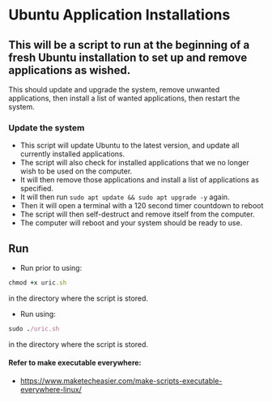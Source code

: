 # Ubuntu Application Installations
## This will be a script to run at the beginning of a fresh Ubuntu installation to set up and remove applications as wished.

This should update and upgrade the system, remove unwanted applications, then install a list of wanted applications, then restart the system.

### Update the system

* This script will update Ubuntu to the latest version, and update all currently installed applications.
* The script will also check for installed applications that we no longer wish to be used on the computer.
* It will then remove those applications and install a list of applications as specified.
* It will then run `sudo apt update && sudo apt upgrade -y` again.
* Then it will open a terminal with a 120 second timer countdown to reboot
* The script will then self-destruct and remove itself from the computer.
* The computer will reboot and your system should be ready to use.

## Run 

* Run prior to using: 
```ruby
chmod +x uric.sh
``` 
in the directory where the script is stored.
* Run using: 
```ruby
sudo ./uric.sh
``` 
in the directory where the script is stored.

#### Refer to make executable everywhere:

* https://www.maketecheasier.com/make-scripts-executable-everywhere-linux/